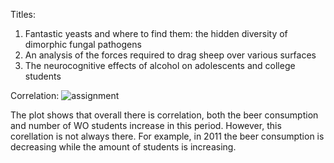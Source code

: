 
Titles:
1. Fantastic yeasts and where to find them: the hidden diversity of dimorphic fungal pathogens
2. An analysis of the forces required to drag sheep over various surfaces
3. The neurocognitive effects of alcohol on adolescents and college students

Correlation:
![assignment](https://github.com/Janne85/CS_Assignment/assets/128483219/a04e264b-eac0-4b1c-bf34-e4389a028750)

The plot shows that overall there is correlation, both the beer consumption and number of WO students increase in this period. However, this corellation is not always there. For example, in 2011 the beer consumption is decreasing while the amount of students is increasing. 
